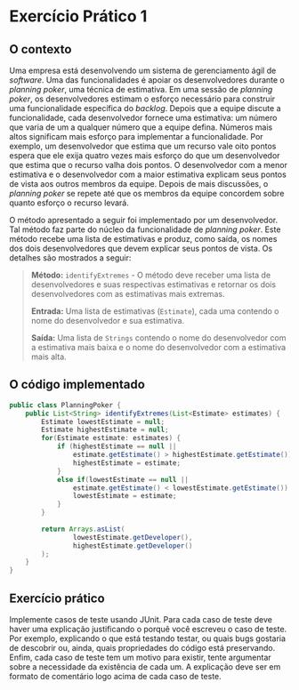 # Exercício Prático 1

## O contexto

Uma empresa está desenvolvendo um sistema de gerenciamento ágil de _software_. Uma das funcionalidades é apoiar os desenvolvedores durante o *planning poker*, uma técnica de estimativa. Em uma sessão de *planning poker*, os desenvolvedores estimam o esforço necessário para construir uma funcionalidade específica do _backlog_. Depois que a equipe discute a funcionalidade, cada desenvolvedor fornece uma estimativa: um número que varia de um a qualquer número que a equipe defina. Números mais altos significam mais esforço para implementar a funcionalidade. Por exemplo, um desenvolvedor que estima que um recurso vale oito pontos espera que ele exija quatro vezes mais esforço do que um desenvolvedor que estima que o recurso valha dois pontos. O desenvolvedor com a menor estimativa e o desenvolvedor com a maior estimativa explicam seus pontos de vista aos outros membros da equipe. Depois de mais discussões, o *planning poker* se repete até que os membros da equipe concordem sobre quanto esforço o recurso levará.

O método apresentado a seguir foi implementado por um desenvolvedor. Tal método faz parte do núcleo da funcionalidade de *planning poker*. Este método recebe uma lista de estimativas e produz, como saída, os nomes dos dois desenvolvedores que devem explicar seus pontos de vista. Os detalhes são mostrados a seguir:

> **Método:** `identifyExtremes` - O método deve receber uma lista de desenvolvedores e suas respectivas estimativas e retornar os dois desenvolvedores com as estimativas mais extremas.
> 
> **Entrada:** Uma lista de estimativas (`Estimate`), cada uma contendo o nome do desenvolvedor e sua estimativa.
> 
> **Saída:** Uma lista de `Strings` contendo o nome do desenvolvedor com a estimativa mais baixa e o nome do desenvolvedor com a estimativa mais alta.

## O código implementado

```java
public class PlanningPoker {
    public List<String> identifyExtremes(List<Estimate> estimates) {
        Estimate lowestEstimate = null;
        Estimate highestEstimate = null;
        for(Estimate estimate: estimates) {
            if (highestEstimate == null || 
                estimate.getEstimate() > highestEstimate.getEstimate()) {
                highestEstimate = estimate;
            }
            else if(lowestEstimate == null || 
                estimate.getEstimate() < lowestEstimate.getEstimate()) {
                lowestEstimate = estimate;
            } 
        }
        
        return Arrays.asList(
                lowestEstimate.getDeveloper(),
                highestEstimate.getDeveloper()
        );
    }
}
```

## Exercício prático

Implemente casos de teste usando JUnit. Para cada caso de teste deve haver uma explicação justificando o porquê você escreveu o caso de teste. Por exemplo, explicando o que está testando testar, ou quais bugs gostaria de descobrir ou, ainda, quais propriedades do código está preservando. Enfim, cada caso de teste tem um motivo para existir, tente argumentar sobre a necessidade da existência de cada um. A explicação deve ser em formato de comentário logo acima de cada caso de teste.